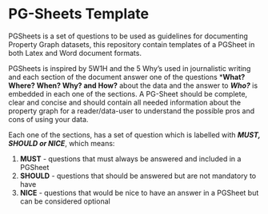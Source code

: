 # PG-Sheets Template

PGSheets is a set of questions to be used as guidelines for documenting Property Graph datasets, this repository contain templates of a PGSheet in both Latex and Word document formats. 

PGSheets is inspired by 5W1H and the 5 Why’s used in journalistic writing and each section of the document answer one of the questions ***What? Where? When? Why? and How?** about the data and the answer to ***Who?*** is embedded in each one of the sections. 
A PG-Sheet should be complete, clear and concise and should contain all needed information about the property graph for a reader/data-user to understand the possible pros and cons of using your data.

Each one of the sections, has a set of question which is labelled with ***MUST, SHOULD or NICE***, which means:
1. **MUST** - questions that must always be answered and included in a PGSheet
2. **SHOULD** - questions that should be answered but are not mandatory to have
3. **NICE** - questions that would be nice to have an answer in a PGSheet but can be considered optional
